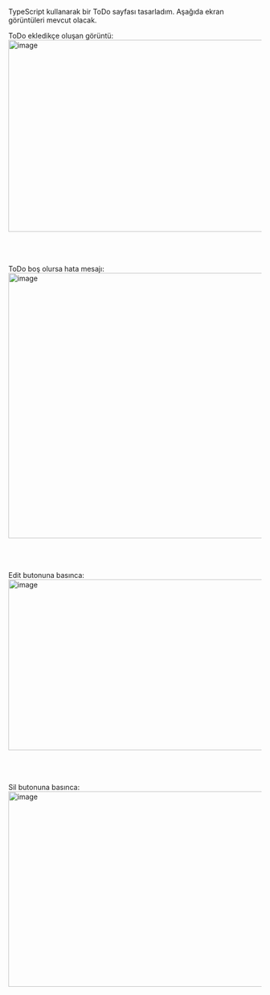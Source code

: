 TypeScript kullanarak bir ToDo sayfası tasarladım. Aşağıda ekran görüntüleri mevcut olacak.

ToDo ekledikçe oluşan görüntü:<br/>
<img width="1895" height="382" alt="image" src="https://github.com/user-attachments/assets/eaa57e24-c6a1-4a88-ac29-419c7934da32" />
<br/><br/><br/><br/>

ToDo boş olursa hata mesajı:<br/>
<img width="650" height="528" alt="image" src="https://github.com/user-attachments/assets/72df837a-75d1-4dc4-82c1-b3db0ba7a801" />
<br/><br/><br/><br/>

Edit butonuna basınca: <br/>
<img width="1919" height="340" alt="image" src="https://github.com/user-attachments/assets/330ec401-2ab2-4bdd-b392-26c109c22ed9" />
<br/><br/><br/><br/>

Sil butonuna basınca:<br/>
<img width="1903" height="389" alt="image" src="https://github.com/user-attachments/assets/dc0252b1-8746-429e-90d3-6d79d5e9ce7c" />
